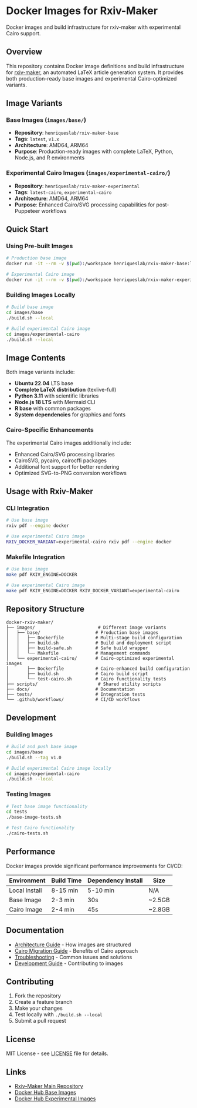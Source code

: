 # Docker Images for Rxiv-Maker

Docker images and build infrastructure for rxiv-maker with experimental Cairo support.

## Overview

This repository contains Docker image definitions and build infrastructure for [rxiv-maker](https://github.com/HenriquesLab/rxiv-maker), an automated LaTeX article generation system. It provides both production-ready base images and experimental Cairo-optimized variants.

## Image Variants

### Base Images (`images/base/`)
- **Repository**: `henriqueslab/rxiv-maker-base`
- **Tags**: `latest`, `v1.x`
- **Architecture**: AMD64, ARM64
- **Purpose**: Production-ready images with complete LaTeX, Python, Node.js, and R environments

### Experimental Cairo Images (`images/experimental-cairo/`)
- **Repository**: `henriqueslab/rxiv-maker-experimental`
- **Tags**: `latest-cairo`, `experimental-cairo`
- **Architecture**: AMD64, ARM64
- **Purpose**: Enhanced Cairo/SVG processing capabilities for post-Puppeteer workflows

## Quick Start

### Using Pre-built Images

```bash
# Production base image
docker run -it --rm -v $(pwd):/workspace henriqueslab/rxiv-maker-base:latest

# Experimental Cairo image
docker run -it --rm -v $(pwd):/workspace henriqueslab/rxiv-maker-experimental:latest-cairo
```

### Building Images Locally

```bash
# Build base image
cd images/base
./build.sh --local

# Build experimental Cairo image
cd images/experimental-cairo
./build.sh --local
```

## Image Contents

Both image variants include:
- **Ubuntu 22.04** LTS base
- **Complete LaTeX distribution** (texlive-full)
- **Python 3.11** with scientific libraries
- **Node.js 18 LTS** with Mermaid CLI
- **R base** with common packages
- **System dependencies** for graphics and fonts

### Cairo-Specific Enhancements

The experimental Cairo images additionally include:
- Enhanced Cairo/SVG processing libraries
- CairoSVG, pycairo, cairocffi packages
- Additional font support for better rendering
- Optimized SVG-to-PNG conversion workflows

## Usage with Rxiv-Maker

### CLI Integration
```bash
# Use base image
rxiv pdf --engine docker

# Use experimental Cairo image
RXIV_DOCKER_VARIANT=experimental-cairo rxiv pdf --engine docker
```

### Makefile Integration
```bash
# Use base image
make pdf RXIV_ENGINE=DOCKER

# Use experimental Cairo image
make pdf RXIV_ENGINE=DOCKER RXIV_DOCKER_VARIANT=experimental-cairo
```

## Repository Structure

```
docker-rxiv-maker/
├── images/                        # Different image variants
│   ├── base/                     # Production base images
│   │   ├── Dockerfile            # Multi-stage build configuration
│   │   ├── build.sh              # Build and deployment script
│   │   ├── build-safe.sh         # Safe build wrapper
│   │   └── Makefile              # Management commands
│   └── experimental-cairo/       # Cairo-optimized experimental images
│       ├── Dockerfile            # Cairo-enhanced build configuration
│       ├── build.sh              # Cairo build script
│       └── test-cairo.sh         # Cairo functionality tests
├── scripts/                       # Shared utility scripts
├── docs/                         # Documentation
├── tests/                        # Integration tests
└── .github/workflows/            # CI/CD workflows
```

## Development

### Building Images

```bash
# Build and push base image
cd images/base
./build.sh --tag v1.0

# Build experimental Cairo image locally
cd images/experimental-cairo
./build.sh --local
```

### Testing Images

```bash
# Test base image functionality
cd tests
./base-image-tests.sh

# Test Cairo functionality
./cairo-tests.sh
```

## Performance

Docker images provide significant performance improvements for CI/CD:

| Environment | Build Time | Dependency Install | Size |
|-------------|------------|-------------------|------|
| Local Install | 8-15 min | 5-10 min | N/A |
| Base Image | 2-3 min | 30s | ~2.5GB |
| Cairo Image | 2-4 min | 45s | ~2.8GB |

## Documentation

- [Architecture Guide](docs/architecture.md) - How images are structured
- [Cairo Migration Guide](docs/cairo-migration.md) - Benefits of Cairo approach
- [Troubleshooting](docs/troubleshooting.md) - Common issues and solutions
- [Development Guide](docs/development.md) - Contributing to images

## Contributing

1. Fork the repository
2. Create a feature branch
3. Make your changes
4. Test locally with `./build.sh --local`
5. Submit a pull request

## License

MIT License - see [LICENSE](LICENSE) file for details.

## Links

- [Rxiv-Maker Main Repository](https://github.com/HenriquesLab/rxiv-maker)
- [Docker Hub Base Images](https://hub.docker.com/r/henriqueslab/rxiv-maker-base)
- [Docker Hub Experimental Images](https://hub.docker.com/r/henriqueslab/rxiv-maker-experimental)